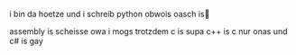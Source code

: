i bin da hoetze
und i schreib python obwois oasch is🥰

assembly is scheisse owa i mogs trotzdem
c is supa
c++ is c nur onas
und c# is gay

<!---
flixflexxa/flixflexxa is a ✨ special ✨ repository because its `README.md` (this file) appears on your GitHub profile.
You can click the Preview link to take a look at your changes.
--->
